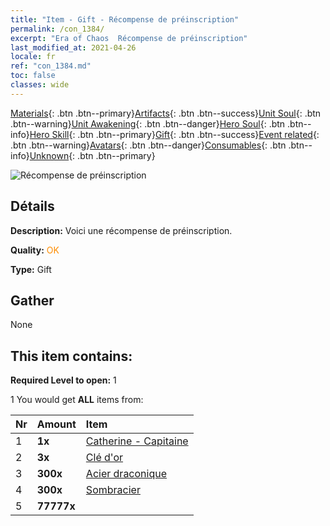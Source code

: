 ```yaml
---
title: "Item - Gift - Récompense de préinscription"
permalink: /con_1384/
excerpt: "Era of Chaos  Récompense de préinscription"
last_modified_at: 2021-04-26
locale: fr
ref: "con_1384.md"
toc: false
classes: wide
---
```

 [Materials](/ItemsFR/){: .btn .btn--primary}[Artifacts](/ItemsFR/Artifacts/){: .btn .btn--success}[Unit Soul](/ItemsFR/UnitSoul/){: .btn .btn--warning}[Unit Awakening](/ItemsFR/UnitAwakening/){: .btn .btn--danger}[Hero Soul](/ItemsFR/HeroSoul/){: .btn .btn--info}[Hero Skill](/ItemsFR/HeroSkill/){: .btn .btn--primary}[Gift](/ItemsFR/Gift/){: .btn .btn--success}[Event related](/ItemsFR/Events/){: .btn .btn--warning}[Avatars](/ItemsFR/Avatars/){: .btn .btn--danger}[Consumables](/ItemsFR/Consumables/){: .btn .btn--info}[Unknown](/ItemsFR/Unknown/){: .btn .btn--primary}

 ![Récompense de préinscription](/images/t/i_907182.png)

## Détails
 **Description:** Voici une récompense de préinscription.

 **Quality:** <span style="color: #FF8C00">OK</span>

 **Type:** Gift

## Gather

  None

## This item contains:

 **Required Level to open:** 1

 1 You would get **ALL** items  from:

  | Nr | Amount |     Item    |
  |:---|:-------|:------------|
  | 1 |  **1x** | [Catherine - Capitaine](/ItemsFR/con_1029/) |  | 
  | 2 |  **3x** | [Clé d'or](/ItemsFR/con_783/) |  | 
  | 3 |  **300x** | [Acier draconique](/ItemsFR/con_880/) |  | 
  | 4 |  **300x** | [Sombracier](/ItemsFR/con_881/) |  | 
  | 5 |  **77777x** | <i class="fas fa-coins"/> |  | 

